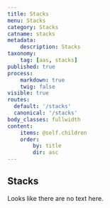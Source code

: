 ```yaml
---
title: Stacks
menu: Stacks
category: Stacks
catname: stacks
metadata:
    description: Stacks
taxonomy:
    tag: [aas, stacks]
published: true
process:
    markdown: true
    twig: false
visible: true
routes:
  default: '/stacks'
  canonical: '/stacks'
body_classes: fullwidth
content:
    items: @self.children
    order:
        by: title
        dir: asc
---
```

## Stacks
Looks like there are no text here.
